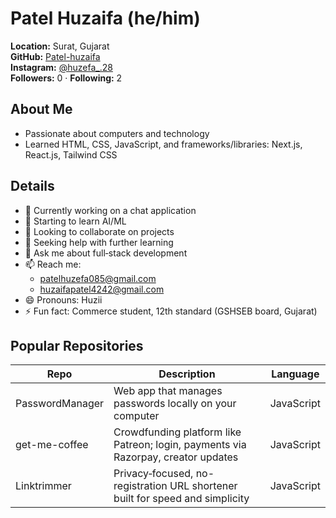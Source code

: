 # Patel Huzaifa (he/him)

**Location:** Surat, Gujarat  
**GitHub:** [Patel-huzaifa](https://github.com/Patel-huzaifa)  
**Instagram:** [@huzefa_.28](https://instagram.com/huzefa_.28)  
**Followers:** 0 · **Following:** 2  

## About Me
- Passionate about computers and technology  
- Learned HTML, CSS, JavaScript, and frameworks/libraries: Next.js, React.js, Tailwind CSS  

## Details
- 🔭 Currently working on a chat application  
- 🌱 Starting to learn AI/ML  
- 👯 Looking to collaborate on projects  
- 🤔 Seeking help with further learning  
- 💬 Ask me about full‑stack development  
- 📫 Reach me: 
  - patelhuzefa085@gmail.com  
  - huzaifapatel4242@gmail.com  
- 😄 Pronouns: Huzii  
- ⚡ Fun fact: Commerce student, 12th standard (GSHSEB board, Gujarat)  

## Popular Repositories
| Repo             | Description                                                                                   | Language     |
|------------------|-----------------------------------------------------------------------------------------------|--------------|
| PasswordManager  | Web app that manages passwords locally on your computer                                       | JavaScript   |
| get-me-coffee    | Crowdfunding platform like Patreon; login, payments via Razorpay, creator updates             | JavaScript   |
| Linktrimmer      | Privacy‑focused, no-registration URL shortener built for speed and simplicity                 | JavaScript   |

